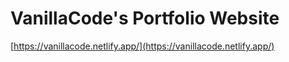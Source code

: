 # VanillaCode's Portfolio Website

[https://vanillacode.netlify.app/](https://vanillacode.netlify.app/)
